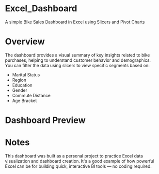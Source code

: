 # Excel_Dashboard
A simple Bike Sales Dashboard in Excel using Slicers and Pivot Charts

# Overview
The dashboard provides a visual summary of key insights related to bike purchases, helping to understand customer behavior and demographics. You can filter the data using slicers to view specific segments based on:
- Marital Status
- Region
- Education
- Gender
- Commute Distance
- Age Bracket

# Dashboard Preview



# Notes
This dashboard was built as a personal project to practice Excel data visualization and dashboard creation. It's a good example of how powerful Excel can be for building quick, interactive BI tools — no coding required.
